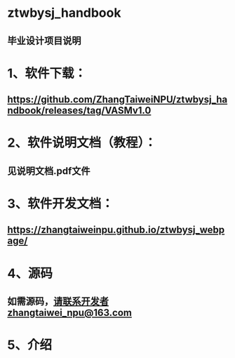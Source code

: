 # ztwbysj_handbook
## 毕业设计项目说明

# 1、软件下载：
## https://github.com/ZhangTaiweiNPU/ztwbysj_handbook/releases/tag/VASMv1.0

# 2、软件说明文档（教程）：
## 见说明文档.pdf文件

# 3、软件开发文档：
## https://zhangtaiweinpu.github.io/ztwbysj_webpage/

# 4、源码
## 如需源码，请联系开发者zhangtaiwei_npu@163.com

# 5、介绍

